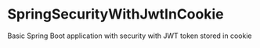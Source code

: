 # SpringSecurityWithJwtInCookie
Basic Spring Boot application with security with JWT token stored in cookie
